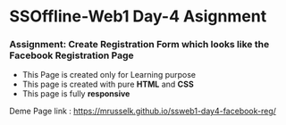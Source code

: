 <h1>SSOffline-Web1 Day-4 Asignment</h1>
<h3>Assignment: Create Registration Form which looks like the Facebook Registration Page</h3>
<ul>
  <li>This Page is created only for Learning purpose</li>
  <li>This page is created with pure <strong>HTML</strong> and <strong>CSS</strong></li>
  <li>This page is fully <strong>responsive</strong></li>
</ul>

<p>Deme Page link : <a href="https://mrusselk.github.io/ssweb1-day4-facebook-reg/" target="_blank">https://mrusselk.github.io/ssweb1-day4-facebook-reg/</a>
</p>
